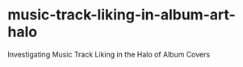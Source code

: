 # music-track-liking-in-album-art-halo
Investigating Music Track Liking in the Halo of Album Covers
